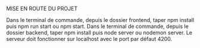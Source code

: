  MISE EN ROUTE DU PROJET

Dans le terminal de commande, depuis le dossier frontend, taper npm install puis npm run start ou npm start.
Dans le terminal de commande, depuis le dossier backend, taper npm install puis node server ou nodemon server.
Le serveur doit fonctionner sur localhost avec le port par défaut 4200.
